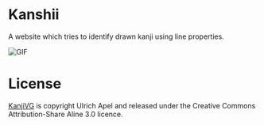 # Kanshii
A website which tries to identify drawn kanji using line properties.

![GIF](https://user-images.githubusercontent.com/9266693/54827658-9d8e4500-4d06-11e9-9472-1e3204f16310.gif)

# License
[KanjiVG](https://github.com/KanjiVG/kanjivg/blob/master/COPYING) is copyright Ulrich Apel and released under the Creative Commons Attribution-Share Aline 3.0 licence.
